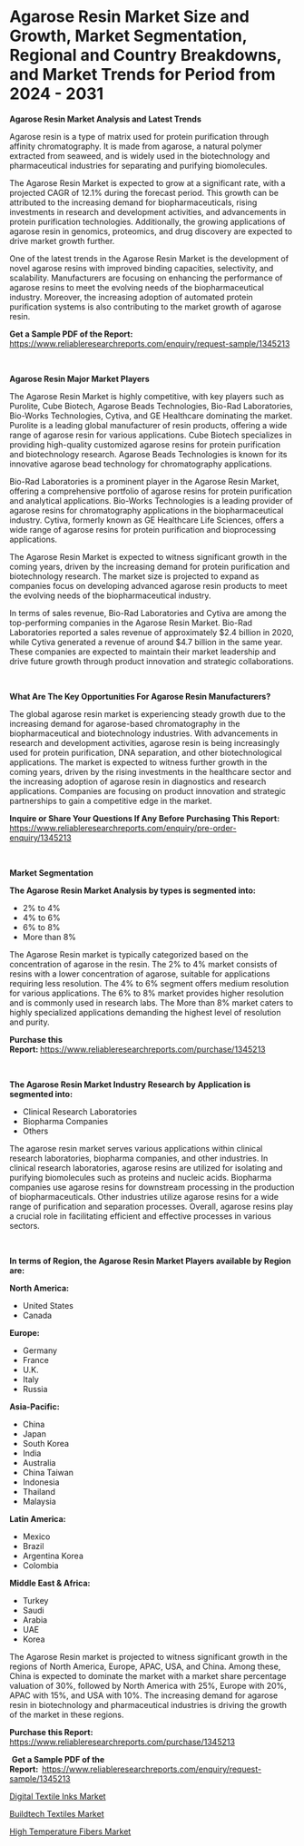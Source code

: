 <p><h1>Agarose Resin Market Size and Growth, Market Segmentation, Regional and Country Breakdowns, and Market Trends for Period from 2024 -  2031</h1></p><p><strong>Agarose Resin Market Analysis and Latest Trends</strong></p>
<p><p>Agarose resin is a type of matrix used for protein purification through affinity chromatography. It is made from agarose, a natural polymer extracted from seaweed, and is widely used in the biotechnology and pharmaceutical industries for separating and purifying biomolecules.</p><p>The Agarose Resin Market is expected to grow at a significant rate, with a projected CAGR of 12.1% during the forecast period. This growth can be attributed to the increasing demand for biopharmaceuticals, rising investments in research and development activities, and advancements in protein purification technologies. Additionally, the growing applications of agarose resin in genomics, proteomics, and drug discovery are expected to drive market growth further.</p><p>One of the latest trends in the Agarose Resin Market is the development of novel agarose resins with improved binding capacities, selectivity, and scalability. Manufacturers are focusing on enhancing the performance of agarose resins to meet the evolving needs of the biopharmaceutical industry. Moreover, the increasing adoption of automated protein purification systems is also contributing to the market growth of agarose resin.</p></p>
<p><strong>Get a Sample PDF of the Report:&nbsp;</strong> <a href="https://www.reliableresearchreports.com/enquiry/request-sample/1345213">https://www.reliableresearchreports.com/enquiry/request-sample/1345213</a></p>
<p>&nbsp;</p>
<p><strong>Agarose Resin Major Market Players</strong></p>
<p><p>The Agarose Resin Market is highly competitive, with key players such as Purolite, Cube Biotech, Agarose Beads Technologies, Bio-Rad Laboratories, Bio-Works Technologies, Cytiva, and GE Healthcare dominating the market. Purolite is a leading global manufacturer of resin products, offering a wide range of agarose resin for various applications. Cube Biotech specializes in providing high-quality customized agarose resins for protein purification and biotechnology research. Agarose Beads Technologies is known for its innovative agarose bead technology for chromatography applications.</p><p>Bio-Rad Laboratories is a prominent player in the Agarose Resin Market, offering a comprehensive portfolio of agarose resins for protein purification and analytical applications. Bio-Works Technologies is a leading provider of agarose resins for chromatography applications in the biopharmaceutical industry. Cytiva, formerly known as GE Healthcare Life Sciences, offers a wide range of agarose resins for protein purification and bioprocessing applications.</p><p>The Agarose Resin Market is expected to witness significant growth in the coming years, driven by the increasing demand for protein purification and biotechnology research. The market size is projected to expand as companies focus on developing advanced agarose resin products to meet the evolving needs of the biopharmaceutical industry.</p><p>In terms of sales revenue, Bio-Rad Laboratories and Cytiva are among the top-performing companies in the Agarose Resin Market. Bio-Rad Laboratories reported a sales revenue of approximately $2.4 billion in 2020, while Cytiva generated a revenue of around $4.7 billion in the same year. These companies are expected to maintain their market leadership and drive future growth through product innovation and strategic collaborations.</p></p>
<p>&nbsp;</p>
<p><strong>What Are The Key Opportunities For Agarose Resin Manufacturers?</strong></p>
<p><p>The global agarose resin market is experiencing steady growth due to the increasing demand for agarose-based chromatography in the biopharmaceutical and biotechnology industries. With advancements in research and development activities, agarose resin is being increasingly used for protein purification, DNA separation, and other biotechnological applications. The market is expected to witness further growth in the coming years, driven by the rising investments in the healthcare sector and the increasing adoption of agarose resin in diagnostics and research applications. Companies are focusing on product innovation and strategic partnerships to gain a competitive edge in the market.</p></p>
<p><strong>Inquire or Share Your Questions If Any Before Purchasing This Report:</strong> <a href="https://www.reliableresearchreports.com/enquiry/pre-order-enquiry/1345213">https://www.reliableresearchreports.com/enquiry/pre-order-enquiry/1345213</a></p>
<p>&nbsp;</p>
<p><strong>Market Segmentation</strong></p>
<p><strong>The Agarose Resin Market Analysis by types is segmented into:</strong></p>
<p><ul><li>2% to 4%</li><li>4% to 6%</li><li>6% to 8%</li><li>More than 8%</li></ul></p>
<p><p>The Agarose Resin market is typically categorized based on the concentration of agarose in the resin. The 2% to 4% market consists of resins with a lower concentration of agarose, suitable for applications requiring less resolution. The 4% to 6% segment offers medium resolution for various applications. The 6% to 8% market provides higher resolution and is commonly used in research labs. The More than 8% market caters to highly specialized applications demanding the highest level of resolution and purity.</p></p>
<p><strong>Purchase this Report:&nbsp;</strong><a href="https://www.reliableresearchreports.com/purchase/1345213">https://www.reliableresearchreports.com/purchase/1345213</a></p>
<p>&nbsp;</p>
<p><strong>The Agarose Resin Market Industry Research by Application is segmented into:</strong></p>
<p><ul><li>Clinical Research Laboratories</li><li>Biopharma Companies</li><li>Others</li></ul></p>
<p><p>The agarose resin market serves various applications within clinical research laboratories, biopharma companies, and other industries. In clinical research laboratories, agarose resins are utilized for isolating and purifying biomolecules such as proteins and nucleic acids. Biopharma companies use agarose resins for downstream processing in the production of biopharmaceuticals. Other industries utilize agarose resins for a wide range of purification and separation processes. Overall, agarose resins play a crucial role in facilitating efficient and effective processes in various sectors.</p></p>
<p>&nbsp;</p>
<p><strong>In terms of Region, the Agarose Resin Market Players available by Region are:</strong></p>
<p>
    <p> <strong> North America: </strong>
        <ul>
            <li>United States</li>
            <li>Canada</li>
        </ul>
        </p> 
    <p> <strong> Europe: </strong>
        <ul>
            <li>Germany</li>
            <li>France</li>
            <li>U.K.</li>
            <li>Italy</li>
            <li>Russia</li>
        </ul>
        </p> 
    <p> <strong> Asia-Pacific: </strong>
        <ul>
            <li>China</li>
            <li>Japan</li>
            <li>South Korea</li>
            <li>India</li>
            <li>Australia</li>
            <li>China Taiwan</li>
            <li>Indonesia</li>
            <li>Thailand</li>
            <li>Malaysia</li>
        </ul>
        </p> 
    <p> <strong> Latin America: </strong>
        <ul>
            <li>Mexico</li>
            <li>Brazil</li>
            <li>Argentina Korea</li>
            <li>Colombia</li>
        </ul>
        </p> 
    <p> <strong> Middle East & Africa: </strong>
        <ul>
            <li>Turkey</li>
            <li>Saudi</li>
            <li>Arabia</li>
            <li>UAE</li>
            <li>Korea</li>
        </ul>
    </p>
    </p>
<p><p>The Agarose Resin market is projected to witness significant growth in the regions of North America, Europe, APAC, USA, and China. Among these, China is expected to dominate the market with a market share percentage valuation of 30%, followed by North America with 25%, Europe with 20%, APAC with 15%, and USA with 10%. The increasing demand for agarose resin in biotechnology and pharmaceutical industries is driving the growth of the market in these regions.</p></p>
<p><strong>Purchase this Report: </strong><a href="https://www.reliableresearchreports.com/purchase/1345213">https://www.reliableresearchreports.com/purchase/1345213</a></p>
<p>&nbsp;<strong>Get a Sample PDF of the Report:&nbsp;&nbsp;</strong><a href="https://www.reliableresearchreports.com/enquiry/request-sample/1345213">https://www.reliableresearchreports.com/enquiry/request-sample/1345213</a></p>
<p><strong></strong></p>
<p><p><a href="https://view.publitas.com/reportprime-1/digital-textile-inks-market-insights-market-players-and-forecast-till-2030/">Digital Textile Inks Market</a></p><p><a href="https://view.publitas.com/reportprime-1/buildtech-textiles-market-insights-market-players-and-forecast-till-2030/">Buildtech Textiles Market</a></p><p><a href="https://view.publitas.com/reportprime-1/high-temperature-fibers-market-offer-valuable-insights-into-market-size-market-share-market-trends-and-projections-spanning-from-2023-to-2030/">High Temperature Fibers Market</a></p></p>